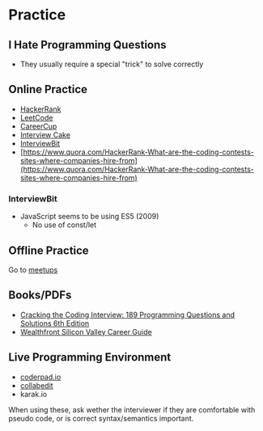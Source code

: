 # Practice

## I Hate Programming Questions

* They usually require a special "trick" to solve correctly

## Online Practice

* [HackerRank](https://www.hackerrank.com/)
* [LeetCode](https://leetcode.com)
* [CareerCup](https://careercup.com/)
* [Interview Cake](https://www.interviewcake.com)
* [InterviewBit](https://www.interviewbit.com/)
* [https://www.quora.com/HackerRank-What-are-the-coding-contests-sites-where-companies-hire-from](https://www.quora.com/HackerRank-What-are-the-coding-contests-sites-where-companies-hire-from)

### InterviewBit

* JavaScript seems to be using ES5 \(2009\)
  * No use of const/let

## Offline Practice

Go to [meetups](https://www.meetup.com)

## Books/PDFs

* [Cracking the Coding Interview: 189 Programming Questions and Solutions 6th Edition](http://amzn.to/2nO0UDe)
* [Wealthfront Silicon Valley Career Guide](http://info.wealthfront.com/rs/wealthfront/images/2013_Silicon_Valley_Career_Guide.pdf?mkt_tok=3RkMMJWWfF9wsRonu67OZKXonjHpfsX57eolX7Hr08Yy0EZ5VunJEUWy2YMGSNQ%2FcOedCQkZHblFnVsAS62nVrUNqaQF)

## Live Programming Environment

* [coderpad.io](https://coderpad.io)
* [collabedit](http://collabedit.com)
* karak.io

When using these, ask wether the interviewer if they are comfortable with pseudo code, or is correct syntax/semantics important.

